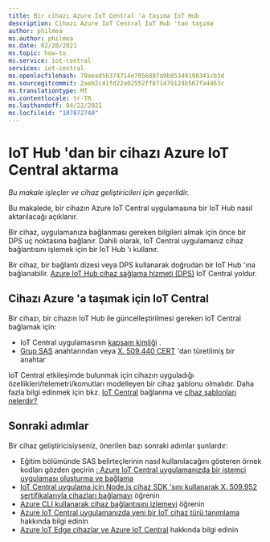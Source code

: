 ```yaml
---
title: Bir cihazı Azure IoT Central 'a taşıma IoT Hub
description: Cihazı Azure IoT Central IoT Hub 'tan taşıma
author: philmea
ms.author: philmea
ms.date: 02/20/2021
ms.topic: how-to
ms.service: iot-central
services: iot-central
ms.openlocfilehash: 79aead5b374714e7856897a9b85349198341cb3d
ms.sourcegitcommit: 2aeb2c41fd22a02552ff871479124b567fa4463c
ms.translationtype: MT
ms.contentlocale: tr-TR
ms.lasthandoff: 04/22/2021
ms.locfileid: "107872740"
---
```

# <a name="how-to-transfer-a-device-to-azure-iot-central-from-iot-hub"></a>IoT Hub 'dan bir cihazı Azure IoT Central aktarma

*Bu makale işleçler ve cihaz geliştiricileri için geçerlidir.*  

Bu makalede, bir cihazın Azure IoT Central uygulamasına bir IoT Hub nasıl aktarılacağı açıklanır. 

Bir cihaz, uygulamanıza bağlanması gereken bilgileri almak için önce bir DPS uç noktasına bağlanır. Dahili olarak, IoT Central uygulamanız cihaz bağlantısını işlemek için bir IoT Hub 'ı kullanır.  

Bir cihaz, bir bağlantı dizesi veya DPS kullanarak doğrudan bir IoT Hub 'ına bağlanabilir. [Azure IoT Hub cihaz sağlama hizmeti (DPS)](../../iot-dps/about-iot-dps.md) IoT Central yoldur.

## <a name="to-move-the-device-to-azure-iot-central"></a>Cihazı Azure 'a taşımak için IoT Central

Bir cihazı, bir cihazın IoT Hub ile güncelleştirilmesi gereken IoT Central bağlamak için:

* IoT Central uygulamasının [kapsam kimliği](../../iot-dps/concepts-service.md) .
* [Grup SAS](concepts-get-connected.md) anahtarından veya [X. 509.440 CERT](../../iot-hub/iot-hub-x509ca-overview.md) 'dan türetilmiş bir anahtar

IoT Central etkileşimde bulunmak için cihazın uyguladığı özellikleri/telemetri/komutları modelleyen bir cihaz şablonu olmalıdır. Daha fazla bilgi edinmek için bkz. [IoT Central](concepts-get-connected.md) bağlanma ve [cihaz şablonları nelerdir?](concepts-device-templates.md)

## <a name="next-steps"></a>Sonraki adımlar

Bir cihaz geliştiricisiyseniz, önerilen bazı sonraki adımlar şunlardır:

- Eğitim bölümünde SAS belirteçlerinin nasıl kullanılacağını gösteren örnek kodları gözden geçirin [: Azure IoT Central uygulamanızda bir istemci uygulaması oluşturma ve bağlama](tutorial-connect-device.md)
- [IoT Central uygulama için Node.js cihaz SDK 'sını kullanarak X. 509.952 sertifikalarıyla cihazları bağlamayı](how-to-connect-devices-x509.md) öğrenin
- [Azure CLI kullanarak cihaz bağlantısını izlemeyi](./howto-monitor-devices-azure-cli.md) öğrenin
- [Azure IoT Central uygulamanızda yeni bir IoT cihaz türü tanımlama](./howto-set-up-template.md) hakkında bilgi edinin
- [Azure IoT Edge cihazlar ve Azure IoT Central](./concepts-iot-edge.md) hakkında bilgi edinin